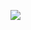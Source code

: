 ![](https://github-readme-stats.vercel.app/api?username=HuDery&theme=dark&hide_border=false&include_all_commits=false&count_private=false) 
